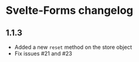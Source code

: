# Svelte-Forms changelog

## 1.1.3

* Added a new `reset` method on the store object
* Fix issues #21 and #23